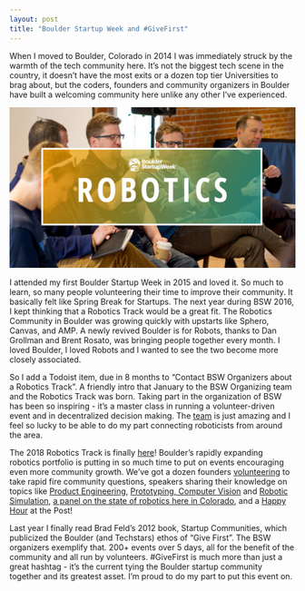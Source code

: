 ```yaml
---
layout: post
title: "Boulder Startup Week and #GiveFirst"
---
```


When I moved to Boulder, Colorado in 2014 I was immediately struck by the warmth of the tech community here. It’s not the biggest tech scene in the country, it doesn’t have the most exits or a dozen top tier Universities to brag about, but the coders, founders and community organizers in Boulder have built a welcoming community here unlike any other I’ve experienced. 

![BSW Robotics Logo](/images/BSW_2018_Track_robotics.jpg)

I attended my first Boulder Startup Week in 2015 and loved it. So much to learn, so many people volunteering their time to improve their community. It basically felt like Spring Break for Startups. The next year during BSW 2016, I kept thinking that a Robotics Track would be a great fit. The Robotics Community in Boulder was growing quickly with upstarts like Sphero, Canvas, and AMP. A newly revived Boulder is for Robots, thanks to Dan Grollman and Brent Rosato, was bringing people together every month. I loved Boulder, I loved Robots and I wanted to see the two become more closely associated. 

So I add a Todoist item, due in 8 months to “Contact BSW Organizers about a Robotics Track”. A friendly intro that January to the BSW Organizing team and the Robotics Track was born. Taking part in the organization of BSW has been so inspiring - it’s a master class in running a volunteer-driven event and in decentralized decision making. The [team](http://boulderstartupweek.com/team) is just amazing and I feel so lucky to be able to do my part connecting roboticists from around the area.

The 2018 Robotics Track is finally [here](https://boulderstartupweek2018.sched.com/overview/type/Robotics)! Boulder’s rapidly expanding robotics portfolio is putting in so much time to put on events encouraging even more community growth. We’ve got a dozen founders [volunteering](https://boulderstartupweek2018.sched.com/event/EWWK/robotics-founder-speed-qa) to take rapid fire community questions, speakers sharing their knowledge on topics like [Product Engineering](https://boulderstartupweek2018.sched.com/event/EWWM/mechanical-electrical-engineering-for-robotic-products), [Prototyping, Computer Vision](https://boulderstartupweek2018.sched.com/event/EU2c/building-smart-robots) and [Robotic Simulation](https://boulderstartupweek2018.sched.com/event/EU2Z/how-to-build-a-1000-robots-without-building-a-1000-robots), [a panel on the state of robotics here in Colorado](https://boulderstartupweek2018.sched.com/event/EU2b/special-edition-bsw-boulder-is-for-robots), and a [Happy Hour](https://boulderstartupweek2018.sched.com/event/EU2Y/joint-boulder-is-for-robots-and-women-in-robotics-happy-hour) at the Post!

Last year I finally read Brad Feld’s 2012 book, Startup Communities, which publicized the Boulder (and Techstars) ethos of “Give First”. The BSW organizers exemplify that. 200+ events over 5 days, all for the benefit of the community and all run by volunteers. #GiveFirst is much more than just a great hashtag - it’s the current tying the Boulder startup community together and its greatest asset. I’m proud to do my part to put this event on.

